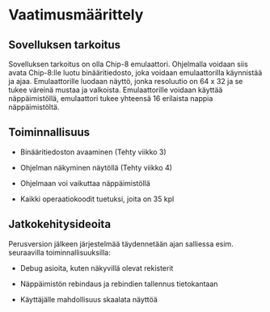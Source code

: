 # Vaatimusmäärittely

## Sovelluksen tarkoitus

Sovelluksen tarkoitus on olla Chip-8 emulaattori. Ohjelmalla voidaan siis avata Chip-8:lle luotu binääritiedosto, joka
voidaan emulaattorilla käynnistää ja ajaa. Emulaattorille luodaan näyttö, jonka resoluutio on 64 x 32 ja se tukee
väreinä mustaa ja valkoista. Emulaattorille voidaan käyttää näppäimistöllä, emulaattori tukee yhteensä 16 erilaista
nappia näppäimistöltä.

## Toiminnallisuus

- Binääritiedoston avaaminen (Tehty viikko 3)

- Ohjelman näkyminen näytöllä (Tehty viikko 4) 

- Ohjelmaan voi vaikuttaa näppäimistöllä <!-- (Tehty viikko 5) -->

- Kaikki operaatiokoodit tuetuksi, joita on 35 kpl <!-- (Tehty viikko 6) -->

## Jatkokehitysideoita

Perusversion jälkeen järjestelmää täydennetään ajan salliessa esim. seuraavilla toiminnallisuuksilla:

- Debug asioita, kuten näkyvillä olevat rekisterit <!-- (Tehty viikko 7) -->

- Näppäimistön rebindaus ja rebindien tallennus tietokantaan

- Käyttäjälle mahdollisuus skaalata näyttöä


